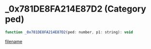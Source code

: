 # _0x781DE8FA214E87D2 (Category ped)

```js
function _0x781DE8FA214E87D2(ped: number, p1: string): void
```

[filename](_0x781DE8FA214E87D2_m.md ':include')